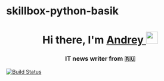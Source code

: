 # skillbox-python-basik

<h1 align="center">Hi there, I'm <a href="../../../" target="_blank">Andrey 
<img src="../../../../fluidicon.png" height="32"/></a></h1>
<h3 align="center">IT news writer from 🇷🇺</h3>


[![Build Status](https://github.com/extybr/skillbox-python-basik/tree/main/.github/workflows/python-app.yml/badge.svg?branch=main)](https://github.com/extybr/skillbox-python-basik/tree/main/.github/workflows/python-app.yml)
